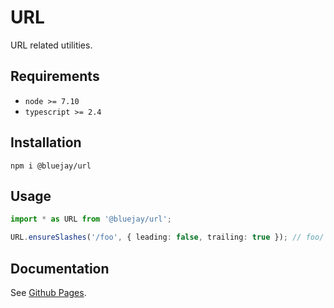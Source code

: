 # URL

URL related utilities.

## Requirements

- `node >= 7.10`
- `typescript >= 2.4`

## Installation

`npm i @bluejay/url`

## Usage

```typescript
import * as URL from '@bluejay/url';

URL.ensureSlashes('/foo', { leading: false, trailing: true }); // foo/
```

## Documentation

See [Github Pages](https://bluebirds-blue-jay.github.io/url/).